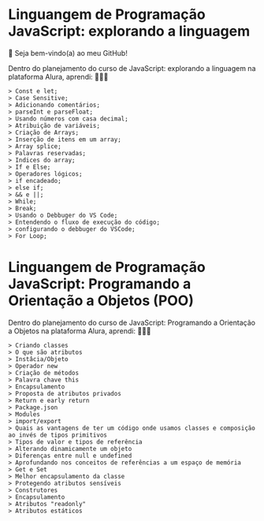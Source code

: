 # Linguangem de Programação JavaScript: explorando a linguagem
👋 Seja bem-vindo(a) ao meu GitHub!

Dentro do planejamento do curso de JavaScript: explorando a linguagem na plataforma Alura, aprendi: 👨🏻‍💻

    > Const e let;
    > Case Sensitive;
    > Adicionando comentários;
    > parseInt e parseFloat;
    > Usando números com casa decimal;
    > Atribuição de variáveis;
    > Criação de Arrays;
    > Inserção de itens em um array;
    > Array splice;
    > Palavras reservadas;
    > Indices do array;
    > If e Else;
    > Operadores lógicos;
    > if encadeado;
    > else if;
    > && e ||;
    > While;
    > Break;
    > Usando o Debbuger do VS Code;
    > Entendendo o fluxo de execução do código;
    > configurando o debbuger do VSCode;
    > For Loop;

# Linguangem de Programação JavaScript: Programando a Orientação a Objetos (POO)

Dentro do planejamento do curso de JavaScript: Programando a Orientação a Objetos na plataforma Alura, aprendi: 👨🏻‍💻

    > Criando classes
    > O que são atributos
    > Instâcia/Objeto
    > Operador new
    > Criação de métodos
    > Palavra chave this
    > Encapsulamento
    > Proposta de atributos privados
    > Return e early return
    > Package.json
    > Modules
    > import/export
    > Quais as vantagens de ter um código onde usamos classes e composição ao invés de tipos primitivos
    > Tipos de valor e tipos de referência
    > Alterando dinamicamente um objeto
    > Diferenças entre null e undefined
    > Aprofundando nos conceitos de referências a um espaço de memória
    > Get e Set
    > Melhor encapsulamento da classe
    > Protegendo atributos sensíveis
    > Construtores
    > Encapsulamento
    > Atributos "readonly"
    > Atributos estáticos